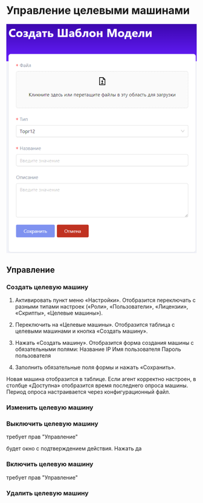 # Управление целевыми машинами


![](</primo-ai/images/add-model-templates.png>)


## Управление 

### Создать целевую машину

1. Активировать пункт меню «Настройки». Отобразится переключать с разными типами настроек («Роли», «Пользователи», «Лицензии», «Скрипты», «Целевые машины»).


3. Переключить на «Целевые машины». Отобразится таблица с целевыми машинами и кнопка «Создать машину».

4. Нажать «Создать машину». Отобразится форма создания машины с обязательными полями:
Название
IP
Имя пользователя
Пароль пользователя

5. Заполнить обязательные поля формы и нажать «Сохранить».

Новая машина отобразится в таблице. Если агент корректно настроен, в столбце «Доступна» отобразится время последнего опроса машины. Период опроса настраивается через конфигурационный файл.


### Изменить целевую машину


### Выключить целевую машину

требует прав "Управление"

будет окно с подтверждением действия. Нажать да


### Включить целевую машину

требует прав "Управление"

### Удалить целевую машину
